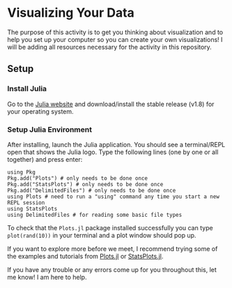 # Visualizing Your Data
The purpose of this activity is to get you thinking about visualization and to help you set up your computer so you can create your own visualizations!  I will be adding all resources necessary for the activity in this repository.
## Setup
### Install Julia
Go to the [Julia website](https://julialang.org/downloads/) and download/install the stable release (v1.8) for your operating system.

### Setup Julia Environment

After installing, launch the Julia application.  You should see a terminal/REPL open that shows the Julia logo.
Type the following lines (one by one or all together) and press enter:
```
using Pkg
Pkg.add("Plots") # only needs to be done once
Pkg.add("StatsPlots") # only needs to be done once
Pkg.add("DelimitedFiles") # only needs to be done once
using Plots # need to run a "using" command any time you start a new REPL session
using StatsPlots
using DelimitedFiles # for reading some basic file types
```

To check that the `Plots.jl` package installed successfully you can type `plot(rand(10))` in your terminal and a plot window should pop up.

If you want to explore more before we meet, I recommend trying some of the examples and tutorials from [Plots.jl](https://docs.juliaplots.org/stable/) or [StatsPlots.jl](https://github.com/JuliaPlots/StatsPlots.jl).  

If you have any trouble or any errors come up for you throughout this, let me know! I am here to help.

